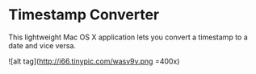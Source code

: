 # Timestamp Converter

This lightweight Mac OS X application lets you convert a timestamp to a date and vice versa. 

![alt tag](http://i66.tinypic.com/wasv9v.png =400x)

